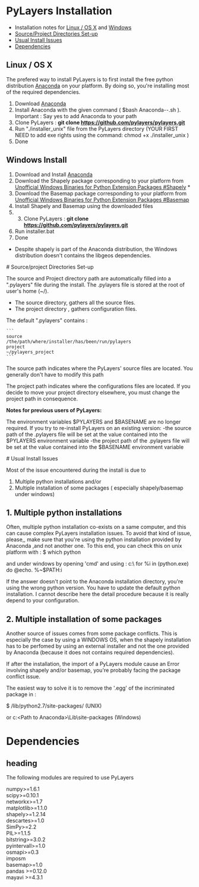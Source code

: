 # PyLayers Installation

* Installation notes for [Linux / OS X](https://github.com/pylayers/pylayers/blob/master/INSTALL.md#linux--os-x) and [Windows](https://github.com/pylayers/pylayers/blob/master/INSTALL.md#windows-install)
* [Source/Project Directories Set-up](https://github.com/pylayers/pylayers/blob/master/INSTALL.md#sourceproject-directories-set-up)
* [Usual Install Issues](https://github.com/pylayers/pylayers/blob/master/INSTALL.md#usual-install-issues)
* [Dependencies](https://github.com/pylayers/pylayers/blob/master/INSTALL.md#dependencies)


## Linux / OS X

The prefered way to install PyLayers is to first install the free python distribution [Anaconda](https://store.continuum.io/cshop/anaconda/) on your platform. 
By doing so, you're installing most of the required dependencies.

1. Download [Anaconda](https://store.continuum.io/cshop/anaconda/)
2. Install Anaconda with the given command ( $bash Anaconda-<version>-<plateform>.sh ). 
Important : Say yes to add Anaconda to your path
3. Clone PyLayers : **git clone https://github.com/pylayers/pylayers.git**
4. Run "./installer_unix" file from the PyLayers directory (YOUR FIRST NEED to add exe rights using the command: chmod +x ./installer_unix )
5. Done

## Windows Install

1. Download and Install [Anaconda](https://store.continuum.io/cshop/anaconda/) 
2. Download the Shapely package corresponding to your platform from 
[Unofficial Windows Binaries for Python Extension Packages #Shapely](http://www.lfd.uci.edu/~gohlke/pythonlibs/#shapely) *
3. Download the Basemap package corresponding to your platform from [Unofficial Windows Binaries for Python Extension Packages #Basemap](http://www.lfd.uci.edu/~gohlke/pythonlibs/#basemap)
4. Install Shapely and Basemap using the downloaded files
5. 3. Clone PyLayers : **git clone https://github.com/pylayers/pylayers.git**
6. Run installer.bat
7. Done


* Despite shapely is part of the Anaconda distribution, the Windows distribution doesn't contains the libgeos dependencies.


# Source/project Directories Set-up

The source and Project directory path are automatically filled into a ".pylayers" file during the install. The .pylayers file is stored at the root of user's home (~/).

* The source directory, gathers all the source files.
* The project directory , gathers configuration files.

The default ".pylayers" contains :
    
    ```
    source
    /the/path/where/installer/has/been/run/pylayers
    project
    ~/pylayers_project
    ```

The source path indicates where the PyLayers' source files are located. You generally don't have to modify this path

The project path indicates where the configurations files are located.
If you decide to move your project directory elsewhere, you must change the project path in consequence.


**Notes for previous users of PyLayers:**

The environment variables $PYLAYERS and $BASENAME are no longer required.
If you try to re-install PyLayers on an existing version:
-the source path of the .pylayers file will be set at the value contained into the $PYLAYERS environment variable
-the project path of the .pylayers file will be set at the value contained into the $BASENAME environment variable



# Usual Install Issues

Most of the issue encountered during the install is due to 
1. Multiple python installations and/or  
2. Multiple installation of some packages ( especially shapely/basemap under windows)

## 1. Multiple python installations

Often, multiple python installation co-exists on a same computer, and this can cause complex PyLayers installation issues. To avoid that kind of issue, please,, make sure that you're using the python installation provided by Anaconda ,and not another one.
To this end, you can check this on unix platform with :
$ which python

and under windows by opening 'cmd' and using :
c:\ for %i in (python.exe) do @echo.   %~$PATH:i

If the answer doesn't point to the Anaconda installation directory, you're using the wrong python version.
You have to update the default python installation. I cannot describe here the detail procedure because it 
is really depend to your configuration.

## 2. Multiple installation of some packages

Another source of issues comes from some package conflicts.
This is especially the case by using a WINDOWS OS, when the shapely installation has to be perfomed by using an external installer and not the one provided by Anaconda (because it does not contains required dependencies). 

If after the installation, the import of a PyLayers module cause an Error involving shapely and/or basemap, you're probably facing the package conflict issue. 

The easiest way to solve it is to remove the '.egg' of the incriminated package in :

$ <Path to Anaconda>/lib/python2.7/site-packages/   (UNIX)

or 
c:\<Path to Anaconda>\Lib\site-packages (Windows)




# Dependencies 
## heading<a name="headin"></a>

The following modules are required to use PyLayers 

numpy>=1.6.1  
scipy>=0.10.1  
networkx>=1.7  
matplotlib>=1.1.0  
shapely>=1.2.14  
descartes>=1.0  
SimPy>=2.2  
PIL>=1.1.5  
bitstring>=3.0.2  
pyintervall>=1.0  
osmapi>=0.3  
imposm  
basemap>=1.0  
pandas >=0.12.0  
mayavi >=4.3.1  

